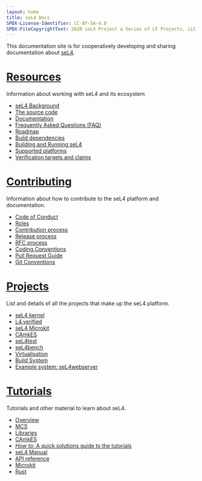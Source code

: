 ```yaml
---
layout: home
title: seL4 Docs
SPDX-License-Identifier: CC-BY-SA-4.0
SPDX-FileCopyrightText: 2020 seL4 Project a Series of LF Projects, LLC.
---
```

 <div class="flex-grid">
  <div class="col">

This documentation site is for cooperatively developing and sharing documentation about <a href="https://sel4.systems">seL4</a>.
</div>
</div>


<div class="flex-grid">
  <div class="col">
   <h1><a href="/Resources">Resources</a></h1>
	<p>Information about working with seL4 and its ecosystem</p>
	<ul>
	<li><a href="/Resources#background-and-terminology">seL4 Background</a></li>
	<li><a href="/MaintainedRepositories">The source code</a></li>
	<li><a href="https://sel4.systems/Learn/">Documentation</a></li>
	<li><a href="https://sel4.systems/About/FAQ.html">Frequently Asked Questions (FAQ)</a></li>
	<li><a href="https://sel4.systems/roadmap.html">Roadmap</a></li>
	<li><a href="/projects/buildsystem/host-dependencies.html">Build dependencies</a></li>
	<li><a href="/Resources#running-sel4">Building and Running seL4</a></li>
	<li><a href="/Hardware">Supported platforms</a></li>
	<li><a href="/projects/sel4/verified-configurations.html">Verification targets and claims</a></li>
	</ul>
  </div>
  <div class="col">
   <h1><a href="https://sel4.systems/Contribute/">Contributing</a></h1>
	<p>Information about how to contribute to the seL4 platform and documentation.</p>
        <ul>
        <li><a href="https://sel4.systems/Contribute/conduct.html">Code of Conduct</a></li>
        <li><a href="https://sel4.systems/Contribute/roles.html">Roles</a></li>
        <li><a href="https://sel4.systems/Contribute/">Contribution process</a></li>
        <li><a href="/processes/release-process.html">Release process</a></li>
        <li><a href="https://sel4.systems/Contribute/rfc-process.html">RFC process</a></li>
        <li><a href="https://sel4.systems/Contribute/style.html">Coding Conventions</a></li>
        <li><a href="https://sel4.systems/Contribute/pull-requests.html">Pull Request Guide</a></li>
        <li><a href="https://sel4.systems/Contribute/git-conventions.html">Git Conventions</a></li>
	</ul>
  </div>
</div>
<div class="flex-grid">
  <div class="col ">
    <h1><a href="/projects/">Projects</a></h1>
    <p>List and details of all the projects that make up the seL4 platform.</p>
    <ul>
          <li><a href="/projects/sel4/">seL4 kernel</a></li>
          <li><a href="/projects/l4v/">L4.verified</a></li>
          <li><a href="/projects/microkit/">seL4 Microkit</a></li>
          <li><a href="/projects/camkes/">CAmkES</a></li>
          <li><a href="/projects/sel4test/">seL4test</a></li>
          <li><a href="/projects/sel4bench/">seL4bench</a></li>
          <li><a href="/projects/virtualization/">Virtualisation</a></li>
          <li><a href="/projects/buildsystem/">Build System</a></li>
          <li><a href="/projects/sel4webserver/">Example system: seL4webserver</a></li>
    </ul>
    </div>
  <div class="col">
    <h1><a href="/Tutorials/">Tutorials</a></h1>
    <p>Tutorials and other material to learn about seL4.</p>
    <ul>
        <li><a href="/Tutorials/">Overview</a></li>
        <li><a href="/Tutorials/mcs">MCS</a></li>
        <li><a href="/Tutorials/libraries-1">Libraries</a></li>
        <li><a href="/Tutorials/hello-camkes-0">CAmkES</a></li>
        <li><a href="/Tutorials/how-to"><em>How to:</em> A quick solutions guide to the tutorials</a></li>
        <li><a href="https://sel4.systems/Info/Docs/seL4-manual-latest.pdf">seL4 Manual</a></li>
        <li><a href="/projects/sel4/api-doc">API reference</a></li>
        <li><a href="https://trustworthy.systems/projects/microkit/tutorial/">Microkit</a></li>
        <li><a href="https://github.com/seL4/rust-sel4/">Rust</a></li>
    </ul>
  </div>
</div>